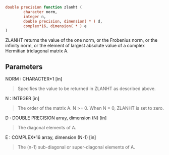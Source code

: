 ```fortran
double precision function zlanht (
		character norm,
		integer n,
		double precision, dimension( * ) d,
		complex*16, dimension( * ) e
)
```

ZLANHT  returns the value of the one norm,  or the Frobenius norm, or
the  infinity norm,  or the  element of  largest absolute value  of a
complex Hermitian tridiagonal matrix A.

## Parameters
NORM : CHARACTER*1 [in]
> Specifies the value to be returned in ZLANHT as described
> above.

N : INTEGER [in]
> The order of the matrix A.  N >= 0.  When N = 0, ZLANHT is
> set to zero.

D : DOUBLE PRECISION array, dimension (N) [in]
> The diagonal elements of A.

E : COMPLEX*16 array, dimension (N-1) [in]
> The (n-1) sub-diagonal or super-diagonal elements of A.
